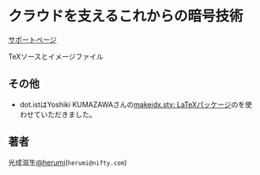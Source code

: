 クラウドを支えるこれからの暗号技術
====

[サポートページ](https://herumi.github.io/ango/)

TeXソースとイメージファイル

その他
---
* dot.istはYoshiki KUMAZAWAさんの[makeidx.sty: LaTeXパッケージ](http://www.biwako.shiga-u.ac.jp/sensei/kumazawa/tex/etc03.html)のを使わせていただきました。


著者
----
光成滋生[@herumi](https://twitter.com/herumi)(`herumi@nifty.com`)

